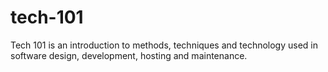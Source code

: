 # tech-101
Tech 101 is an introduction to methods, techniques and technology used in software design, development, hosting and maintenance.
